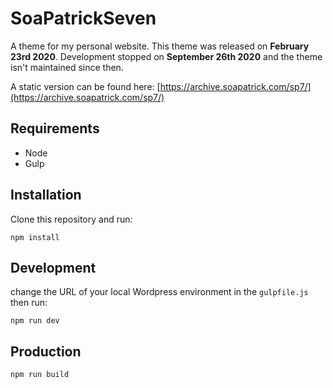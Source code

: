 SoaPatrickSeven
===============

A theme for my personal website. This theme was released on **February 23rd 2020**. Development stopped on **September 26th 2020** and the theme isn't maintained since then. 

A static version can be found here: [https://archive.soapatrick.com/sp7/](https://archive.soapatrick.com/sp7/)

## Requirements

- Node
- Gulp

## Installation

Clone this repository and run:

```
npm install
```

## Development
change the URL of your local Wordpress environment in the `gulpfile.js` then run:

```
npm run dev
```

## Production

```
npm run build
```

